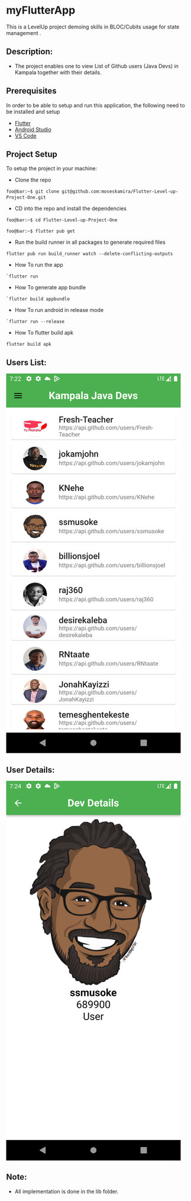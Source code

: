 # myFlutterApp

This is a LevelUp project demoing skills in BLOC/Cubits usage for state management .

## Description:

- The project enables one to view List of Github users (Java Devs) in Kampala together with their
  details.

## Prerequisites

In order to be able to setup and run this application, the following need to be installed and setup

- [Flutter](https://docs.flutter.dev/get-started/install)
- [Android Studio](https://developer.android.com/studio)
- [VS Code](https://code.visualstudio.com/)

## Project Setup

To setup the project in your machine:

- Clone the repo

```console
foo@bar:~$ git clone git@github.com:moseskamira/Flutter-Level-up-Project-One.git
```

- CD into the repo and install the dependencies

```console
foo@bar:~$ cd Flutter-Level-up-Project-One 
```

```console
foo@bar:~$ flutter pub get
```

- Run the build runner in all packages to generate required files

```console
flutter pub run build_runner watch --delete-conflicting-outputs
```

- How To run the app

```console
`flutter run
```

- How To generate app bundle

```console
`flutter build appbundle
```

- How To run android in release mode

```console
`flutter run --release
```

- How To flutter build apk

```console
flutter build apk
```

## Users List:

![List developers](/assets/images/users.png)

## User Details:

![List developers](/assets/images/details.png)

## Note:

- All implementation is done in the lib folder.
